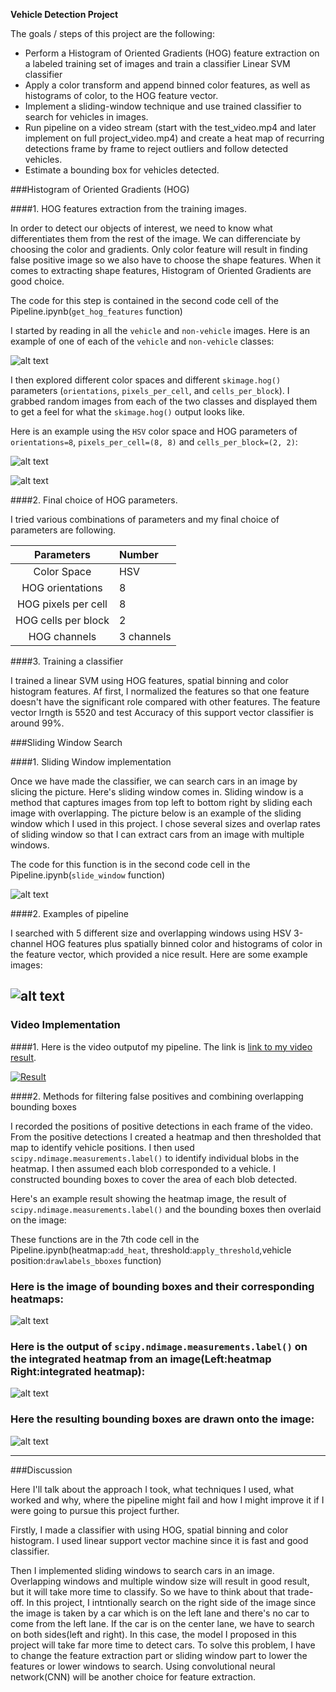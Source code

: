 **Vehicle Detection Project**

The goals / steps of this project are the following:

* Perform a Histogram of Oriented Gradients (HOG) feature extraction on a labeled training set of images and train a classifier Linear SVM classifier
* Apply a color transform and append binned color features, as well as histograms of color, to the HOG feature vector.
* Implement a sliding-window technique and use trained classifier to search for vehicles in images.
* Run pipeline on a video stream (start with the test_video.mp4 and later implement on full project_video.mp4) and create a heat map of recurring detections frame by frame to reject outliers and follow detected vehicles.
* Estimate a bounding box for vehicles detected.

[//]: # (Image References)
[image1]: pics_readme/sample_image.png
[image2]: pics_readme/hog_car.png
[image3]: pics_readme/hog_notcar.png
[image4]: pics_readme/sliding_window.png
[image5]: pics_readme/pipeline_image.png
[image6]: pics_readme/heatmap_image.png
[image7]: pics_readme/detected_image.png
[image8]: pics_readme/outcome_image.png
[video1]: ./project_output5.mp4





###Histogram of Oriented Gradients (HOG)

####1. HOG features extraction from the training images.

In order to detect our objects of interest, we need to know what differentiates them from the rest of the image.
We can differenciate by choosing the color and gradients.
Only color feature will result in finding false positive image so we also have to choose the shape features. When it comes to extracting shape features, Histogram of Oriented Gradients are good choice.

The code for this step is contained in the second code cell of the Pipeline.ipynb(`get_hog_features` function)

I started by reading in all the `vehicle` and `non-vehicle` images.  Here is an example of one of each of the `vehicle` and `non-vehicle` classes:

![alt text][image1]

I then explored different color spaces and different `skimage.hog()` parameters (`orientations`, `pixels_per_cell`, and `cells_per_block`).  I grabbed random images from each of the two classes and displayed them to get a feel for what the `skimage.hog()` output looks like.

Here is an example using the `HSV` color space and HOG parameters of `orientations=8`, `pixels_per_cell=(8, 8)` and `cells_per_block=(2, 2)`:


![alt text][image2]

![alt text][image3]

####2. Final choice of HOG parameters.

I tried various combinations of parameters and my final choice of parameters are following.

|Parameters         |Number     |
|:-----------------:|:----------|
|Color Space        |HSV        |
|HOG orientations   |8          |
|HOG pixels per cell|8          |
|HOG cells per block|2          |
|HOG channels       |3 channels |



####3. Training a classifier

I trained a linear SVM using HOG features, spatial binning and color histogram features. Af first, I normalized the features so that one feature doesn't have the significant role compared with other features.
The feature vector lrngth is 5520 and test Accuracy of this support vector classifier is around 99%.

###Sliding Window Search

####1. Sliding Window implementation

Once we have made the classifier, we can search cars in an image by slicing the picture. Here's sliding window comes in. Sliding window is a method that captures images from top left to bottom right by sliding each image with overlapping. The picture below is an example of the sliding window which I used in this project.
I chose several sizes and overlap rates of sliding window so that I can extract cars from an image with multiple windows.

The code for this function is in the second code cell in the Pipeline.ipynb(`slide_window` function)

![alt text][image4]

####2. Examples of pipeline

I searched with 5 different size and overlapping windows using HSV 3-channel HOG features plus spatially binned color and histograms of color in the feature vector, which provided a nice result. Here are some example images:

![alt text][image5]
---

### Video Implementation

####1. Here is the video outputof my pipeline. The link is [link to my video result](https://www.youtube.com/watch?v=NxMLEz48gVQ&feature=youtu.be).

[![Result](pics_readme/link_to_video.png)](https://www.youtube.com/watch?v=NxMLEz48gVQ&feature=youtu.be)


####2. Methods for filtering false positives and combining overlapping bounding boxes

I recorded the positions of positive detections in each frame of the video.  From the positive detections I created a heatmap and then thresholded that map to identify vehicle positions.  I then used `scipy.ndimage.measurements.label()` to identify individual blobs in the heatmap.  I then assumed each blob corresponded to a vehicle.  I constructed bounding boxes to cover the area of each blob detected.

Here's an example result showing the heatmap image, the result of `scipy.ndimage.measurements.label()` and the bounding boxes then overlaid on the image:

These functions are in the 7th code cell in the Pipeline.ipynb(heatmap:`add_heat`, threshold:`apply_threshold`,vehicle position:`drawlabels_bboxes` function)

### Here is the image of bounding boxes and their corresponding heatmaps:

![alt text][image6]

### Here is the output of `scipy.ndimage.measurements.label()` on the integrated heatmap from an image(Left:heatmap Right:integrated heatmap):
![alt text][image7]

### Here the resulting bounding boxes are drawn onto the image:
![alt text][image8]



---

###Discussion

Here I'll talk about the approach I took, what techniques I used, what worked and why, where the pipeline might fail and how I might improve it if I were going to pursue this project further.

Firstly, I made a classifier with using HOG, spatial binning and color histogram. I used linear support vector machine since it is fast and good classifier.

Then I implemented sliding windows to search cars in an image. Overlapping windows and multiple window size will result in good result, but it will take more time to classify. So we have to think about that trade-off.
In this project, I intntionally search on the right side of the image since the image is taken by a car which is on the left lane and there's no car to come from the left lane. If the car is on the center lane, we have to search on both sides(left and right). In this case, the model I proposed in this project will take far more time to detect cars. To solve this problem, I have to change the feature extraction part or sliding window part to lower the features or lower windows to search. Using convolutional neural network(CNN) will be another choice for feature extraction.




